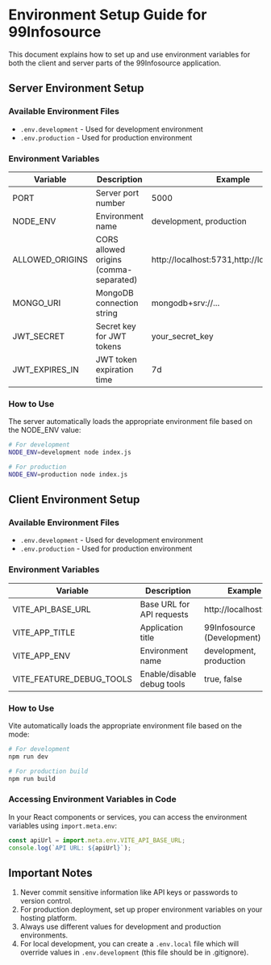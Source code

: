 # Environment Setup Guide for 99Infosource

This document explains how to set up and use environment variables for both the client and server parts of the 99Infosource application.

## Server Environment Setup

### Available Environment Files

- `.env.development` - Used for development environment
- `.env.production` - Used for production environment

### Environment Variables

| Variable | Description | Example |
|----------|-------------|--------|
| PORT | Server port number | 5000 |
| NODE_ENV | Environment name | development, production |
| ALLOWED_ORIGINS | CORS allowed origins (comma-separated) | http://localhost:5731,http://localhost:5173 |
| MONGO_URI | MongoDB connection string | mongodb+srv://... |
| JWT_SECRET | Secret key for JWT tokens | your_secret_key |
| JWT_EXPIRES_IN | JWT token expiration time | 7d |

### How to Use

The server automatically loads the appropriate environment file based on the NODE_ENV value:

```bash
# For development
NODE_ENV=development node index.js

# For production
NODE_ENV=production node index.js
```

## Client Environment Setup

### Available Environment Files

- `.env.development` - Used for development environment
- `.env.production` - Used for production environment

### Environment Variables

| Variable | Description | Example |
|----------|-------------|--------|
| VITE_API_BASE_URL | Base URL for API requests | http://localhost:5000 |
| VITE_APP_TITLE | Application title | 99Infosource (Development) |
| VITE_APP_ENV | Environment name | development, production |
| VITE_FEATURE_DEBUG_TOOLS | Enable/disable debug tools | true, false |

### How to Use

Vite automatically loads the appropriate environment file based on the mode:

```bash
# For development
npm run dev

# For production build
npm run build
```

### Accessing Environment Variables in Code

In your React components or services, you can access the environment variables using `import.meta.env`:

```javascript
const apiUrl = import.meta.env.VITE_API_BASE_URL;
console.log(`API URL: ${apiUrl}`);
```

## Important Notes

1. Never commit sensitive information like API keys or passwords to version control.
2. For production deployment, set up proper environment variables on your hosting platform.
3. Always use different values for development and production environments.
4. For local development, you can create a `.env.local` file which will override values in `.env.development` (this file should be in .gitignore).